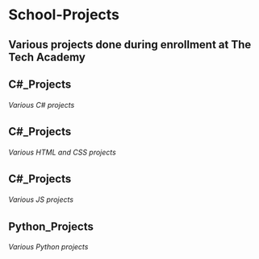 # School-Projects
## Various projects done during enrollment at The Tech Academy

## C#_Projects
###### Various C# projects

## C#_Projects
###### Various HTML and CSS projects

## C#_Projects
###### Various JS projects

## Python_Projects
###### Various Python projects